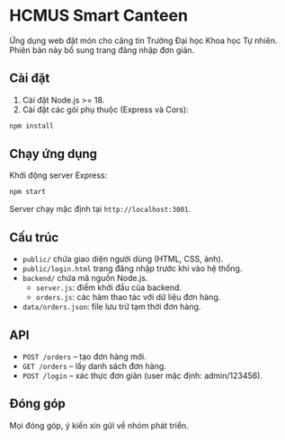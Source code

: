 # HCMUS Smart Canteen

Ứng dụng web đặt món cho căng tin Trường Đại học Khoa học Tự nhiên. Phiên bản này bổ sung trang đăng nhập đơn giản.

## Cài đặt

1. Cài đặt Node.js >= 18.
2. Cài đặt các gói phụ thuộc (Express và Cors):

```bash
npm install
```

## Chạy ứng dụng

Khởi động server Express:

```bash
npm start
```

Server chạy mặc định tại `http://localhost:3001`.

## Cấu trúc

- `public/` chứa giao diện người dùng (HTML, CSS, ảnh).
- `public/login.html` trang đăng nhập trước khi vào hệ thống.
- `backend/` chứa mã nguồn Node.js.
  - `server.js`: điểm khởi đầu của backend.
  - `orders.js`: các hàm thao tác với dữ liệu đơn hàng.
- `data/orders.json`: file lưu trữ tạm thời đơn hàng.

## API

- `POST /orders` – tạo đơn hàng mới.
- `GET /orders` – lấy danh sách đơn hàng.
- `POST /login` – xác thực đơn giản (user mặc định: admin/123456).

## Đóng góp

Mọi đóng góp, ý kiến xin gửi về nhóm phát triển.
